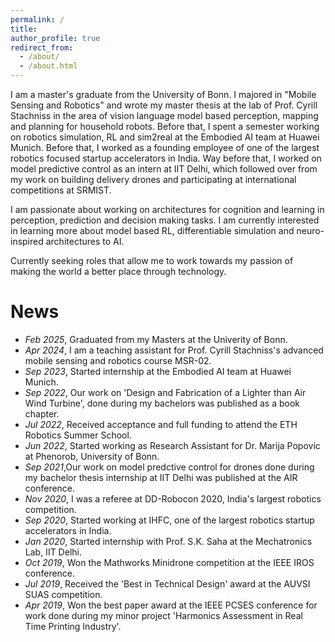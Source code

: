 ```yaml
---
permalink: /
title: 
author_profile: true
redirect_from: 
  - /about/
  - /about.html
---
```


I am a master's graduate from the University of Bonn. I majored in "Mobile Sensing and Robotics" and wrote my master thesis at the lab of Prof. Cyrill Stachniss in the area of vision language model based perception, mapping and planning for household robots. Before that, I spent a semester working on robotics simulation, RL and sim2real at the Embodied AI team at Huawei Munich. Before that, I worked as a founding employee of one of the largest robotics focused startup accelerators in India. Way before that, I worked on model predictive control as an intern at IIT Delhi, which followed over from my work on building delivery drones and participating at international competitions at SRMIST.

I am passionate about working on architectures for cognition and learning in perception, prediction and decision making tasks. I am currently interested in learning more about model based RL, differentiable simulation and neuro-inspired architectures to AI.

Currently seeking roles that allow me to work towards my passion of making the world a better place through technology.

# News

- *Feb 2025*, Graduated from my Masters at the Univerity of Bonn.
- *Apr 2024*, I am a teaching assistant for Prof. Cyrill Stachniss's advanced mobile sensing and robotics course MSR-02.
- *Sep 2023*, Started internship at the Embodied AI team at Huawei Munich.
- *Sep 2022*, Our work on 'Design and Fabrication of a Lighter than Air Wind Turbine', done during my bachelors was published as a book chapter.
- *Jul 2022*, Received acceptance and full funding to attend the ETH Robotics Summer School.
- *Jun 2022*, Started working as Research Assistant for Dr. Marija Popovic at Phenorob, University of Bonn.
- *Sep 2021*,Our work on model predctive control for drones done during my bachelor thesis internship at IIT Delhi was published at the AIR conference.
- *Nov 2020*, I was a referee at DD-Robocon 2020, India's largest robotics competition.
- *Sep 2020*, Started working at IHFC, one of the largest robotics startup accelerators in India.
- *Jan 2020*, Started internship with Prof. S.K. Saha at the Mechatronics Lab, IIT Delhi.
- *Oct 2019*, Won the Mathworks Minidrone competition at the IEEE IROS conference.
- *Jul 2019*, Received the 'Best in Technical Design' award at the AUVSI SUAS competition.
- *Apr 2019*, Won the best paper award at the IEEE PCSES conference for work done during my minor project 'Harmonics Assessment in Real Time Printing Industry'.
